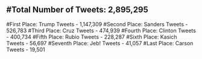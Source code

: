 #Total Number of Tweets: 2,895,295 
---
#First Place: Trump Tweets - 1,147,309
#Second Place: Sanders Tweets - 526,783
#Third Place: Cruz Tweets - 474,939
#Fourth Place: Clinton Tweets - 400,734
#Fifth Place: Rubio Tweets - 228,287
#Sixth Place: Kasich Tweets - 56,697
#Seventh Place: Jeb! Tweets - 41,057
#Last Place: Carson Tweets - 19,501
